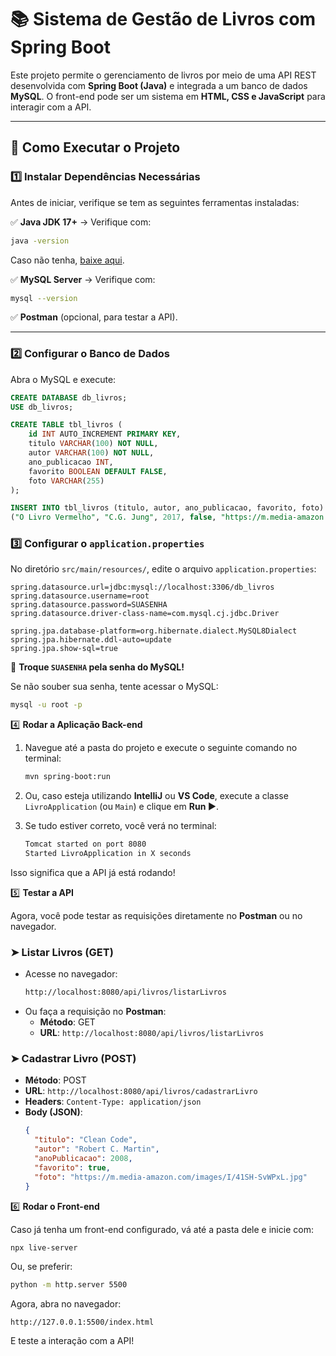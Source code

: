 # 📚 Sistema de Gestão de Livros com Spring Boot

Este projeto permite o gerenciamento de livros por meio de uma API REST desenvolvida com **Spring Boot (Java)** e integrada a um banco de dados **MySQL**. O front-end pode ser um sistema em **HTML, CSS e JavaScript** para interagir com a API.

---

## 🚀 Como Executar o Projeto

### 1️⃣ Instalar Dependências Necessárias

Antes de iniciar, verifique se tem as seguintes ferramentas instaladas:

✅ **Java JDK 17+** → Verifique com:
```sh
java -version
```
Caso não tenha, [baixe aqui](https://maven.apache.org/download.cgi).

✅ **MySQL Server** → Verifique com:
```sh
mysql --version
```
✅ **Postman** (opcional, para testar a API).

---

### 2️⃣ Configurar o Banco de Dados

Abra o MySQL e execute:

```sql
CREATE DATABASE db_livros;
USE db_livros;

CREATE TABLE tbl_livros (
    id INT AUTO_INCREMENT PRIMARY KEY,
    titulo VARCHAR(100) NOT NULL,
    autor VARCHAR(100) NOT NULL,
    ano_publicacao INT,
    favorito BOOLEAN DEFAULT FALSE,
    foto VARCHAR(255)
);

INSERT INTO tbl_livros (titulo, autor, ano_publicacao, favorito, foto) VALUES 
("O Livro Vermelho", "C.G. Jung", 2017, false, "https://m.media-amazon.com/images/I/715a5Cfa3dL._SY466_.jpg");
```
### 3️⃣ Configurar o `application.properties`

No diretório `src/main/resources/`, edite o arquivo `application.properties`:

```properties
spring.datasource.url=jdbc:mysql://localhost:3306/db_livros
spring.datasource.username=root
spring.datasource.password=SUASENHA
spring.datasource.driver-class-name=com.mysql.cj.jdbc.Driver

spring.jpa.database-platform=org.hibernate.dialect.MySQL8Dialect
spring.jpa.hibernate.ddl-auto=update
spring.jpa.show-sql=true
````
🔴 **Troque `SUASENHA` pela senha do MySQL!**

Se não souber sua senha, tente acessar o MySQL:

```sh
mysql -u root -p
```
4️⃣ **Rodar a Aplicação Back-end**

1. Navegue até a pasta do projeto e execute o seguinte comando no terminal:

    ```bash
    mvn spring-boot:run
    ```

2. Ou, caso esteja utilizando **IntelliJ** ou **VS Code**, execute a classe `LivroApplication` (ou `Main`) e clique em **Run ▶️**.

3. Se tudo estiver correto, você verá no terminal:

    ```bash
    Tomcat started on port 8080
    Started LivroApplication in X seconds
    ```

Isso significa que a API já está rodando!

5️⃣ **Testar a API**

Agora, você pode testar as requisições diretamente no **Postman** ou no navegador.

### ➤ Listar Livros (GET)
- Acesse no navegador:
    ```bash
    http://localhost:8080/api/livros/listarLivros
    ```
- Ou faça a requisição no **Postman**:
    - **Método**: GET
    - **URL**: `http://localhost:8080/api/livros/listarLivros`

### ➤ Cadastrar Livro (POST)
- **Método**: POST
- **URL**: `http://localhost:8080/api/livros/cadastrarLivro`
- **Headers**: `Content-Type: application/json`
- **Body (JSON)**:
    ```json
    {
      "titulo": "Clean Code",
      "autor": "Robert C. Martin",
      "anoPublicacao": 2008,
      "favorito": true,
      "foto": "https://m.media-amazon.com/images/I/41SH-SvWPxL.jpg"
    }
    ```

6️⃣ **Rodar o Front-end**

Caso já tenha um front-end configurado, vá até a pasta dele e inicie com:

```bash
npx live-server
```
Ou, se preferir:

```bash
python -m http.server 5500
```
Agora, abra no navegador:

```arduino
http://127.0.0.1:5500/index.html
```
E teste a interação com a API!



